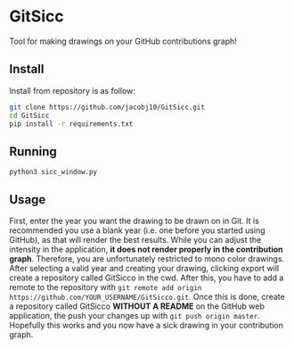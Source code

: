 # GitSicc
Tool for making drawings on your GitHub contributions graph!

## Install
Install from repository is as follow:
```bash
git clone https://github.com/jacobj10/GitSicc.git
cd GitSicc
pip install -r requirements.txt
```

## Running
`python3 sicc_window.py`

## Usage
First, enter the year you want the drawing to be drawn on in Git. It is recommended you use a blank year (i.e. one before you started using GitHub), as that will render the best results. While you can adjust the intensity in the application, **it does not render properly in the contribution graph**. Therefore, you are unfortunately restricted to mono color drawings. After selecting a valid year and creating your drawing, clicking export will create a repository called GitSicco in the cwd. After this, you have to add a remote to the repository with `git remote add origin https://github.com/YOUR_USERNAME/GitSicco.git`. Once this is done, create a repository called GitSicco **WITHOUT A README** on the GitHub web application, the push your changes up with `git push origin master`. Hopefully this works and you now have a sick drawing in your contribution graph.
